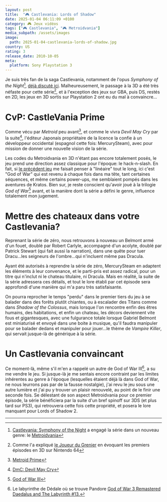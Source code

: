 ```yaml
---
layout: post
title:  "🎮 Castlevania: Lords of Shadow"
date: 2025-01-04 06:11:09 +0100
category: 🎮 Jeux vidéos
tags: ["🎮 Castlevania", "🎮 Metroidvania"]
media_subpath: /assets/images
image:
  path: 2025-01-04-castlevania-lords-of-shadow.jpg
country: US
rating: 3
release_date: 2010-10-05
meta:
  platform: Sony Playstation 3
---
```


Je suis très fan de la saga Castlevania, notamment de l'opus *Symphony of the Night*[^1], [déjà discuté ici](/posts/aux-origines-de-castlevania-sotn/). Malheureusement, le passage à la 3D a été très néfaste pour cette série[^2], et à l'exception des jeux sur GBA, puis DS, restés en 2D, les jeux en 3D sortis sur Playstation 2 ont eu du mal à convaincre...

# CvP: CastleVania Prime

Comme vécu par *Metroid* peu avant[^3], et comme le vivra *Devil May Cry* par la suite[^4], l'éditeur Japonais propriétaire de la licence la confie à un développeur occidental (espagnol cette fois: MercurySteam), avec pour mission de donner une nouvelle vision de la série.

Les codes du Metroidvania en 3D n'étant pas encore totalement posés, le jeu prend une direction assez classique pour l'époque: le hack-n-slash. En fait, si [le précédent jeu](/posts/remember-me/) me faisait penser à "linéaire" tout le long, ici c'est "God of War" qui est revenu à chaque fois dans ma tête, tant certaines séquences, et même certains power-ups, me semblaient pompés dans les aventures de Kratos. Bien sur, je reste conscient qu'avoir joué à la trilogie *God of War*[^5] avant, et la manière dont la série a défini le genre, influence totalement mon jugement.

# Mettre des chateaux dans votre Castlevania?

Reprenant la série de zéro, nous retrouvons à nouveau un Belmont armé d'un fouet, doublé par Robert Carlyle, accompagné d'un acolyte, doublé par Patrick Stewart (qui fait aussi la narration), dans une quête pour tuer Dracu...les seigneurs de l'ombre...qui n'incluent même pas Dracula.

Ayant été autorisés à reprendre la série de zéro, MercurySteam en adaptent les éléments à leur convenance, et le parti-pris est assez radical, pour un titre qui n'inclut ni le chateau titulaire, ni Dracula. Mais en réalité, la suite de la série adressera ces détails, et tout le lore établi par cet épisode sera approfondi d'une manière qui m'a paru très satisfaisante.

On pourra reprocher le temps "perdu" dans le premier tiers du jeu à se balader dans des forêts plutôt chiantes, ou à escalader des Titans comme dans *Shadow of the Colossus*, mais lorsque l'on rencontre enfin des êtres humains, des habitations, et enfin un chateau, les décors deviennent vite fous et gigantesques, avec une fulgurance totale lorsque Gabriel Belmont est miniaturisé et envoyé dans une boite à musique, qu'il faudra manipuler pour se balader dedans et manipuler pour jouer...le thème de *Vampire Killer*, qui servait jusque-là de générique à la série.

# Un Castlevania convaincant

Ce moment-là, même s'il m'en a rappelé un autre de God of War III[^6], a su me vendre le jeu. Si jusque-là je me sentais encore contraint par les limites inhérentes au genre à l'époque (lesquelles étaient déjà là dans God of War, ne nous leurrons pas par de la fausse nostalgie), j'ai revu le jeu sous une autre lumière et j'ai pu y trouver un plaisir renouvelé, au point de le finir une seconde fois. Se délestant de son aspect Metroidvania pour ce premier épisode, la série bénéficiera par la suite d'un bref spinoff sur 3DS (et plus tard sur PS3), qui retrouvera cette fois cette propriété, et posera le lore manquant pour Lords of Shadow 2.

* * *
[^1]: [<i class="fab fa-wikipedia-w"></i> Castlevania: Symphony of the Night](https://fr.wikipedia.org/wiki/Castlevania:_Symphony_of_the_Night) a engagé la série dans un nouveau genre: le [<i class="fab fa-wikipedia-w"></i> Metroidvania](https://fr.wikipedia.org/wiki/Metroidvania)
[^2]: Comme l'a expliqué [<i class="fab fa-youtube"></i> le Joueur du Grenier](https://www.youtube.com/watch?v=Cpke7ZnJJvA) en évoquant les premiers épisodes en 3D sur Nintendo 64
[^3]: [<i class="fab fa-wikipedia-w"></i> Metroid Prime](https://fr.wikipedia.org/wiki/Metroid_Prime)
[^4]: [<i class="fab fa-wikipedia-w"></i> DmC: Devil May Cry](https://fr.wikipedia.org/wiki/DmC:_Devil_May_Cry)
[^5]: [<i class="fab fa-wikipedia-w"></i> God of War III](https://fr.wikipedia.org/wiki/God_of_War_III)
[^6]: Le labyrinthe de Dédale où se trouve Pandore [<i class="fab fa-youtube"></i> God of War 3 Remastered Daedalus and The Labyrinth #13.](https://www.youtube.com/watch?v=DKGneVAR_8Y)
